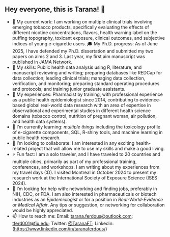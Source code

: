 ## Hey everyone, this is Tarana! 👋

<!--
**taranaferdous/taranaferdous** is a ✨ _special_ ✨ repository because its `README.md` (this file) appears on your GitHub profile.

Here are some ideas to get you started:

- 💬 Ask me about ...
- 😄 Pronouns: ...
-->

- 🔭 My current work: I am working on multiple clinical trials involving emerging tobacco products, specifically evaluating the effects of different nicotine concentrations, flavors, health warning label on the puffing topography, toxicant exposure, clinical outcomes, and subjective indices of young e-cigarette users.
🎓 My Ph.D. progress: As of June 2025, I have defended my Ph.D. dissertation and submitted my two papers on aims 2 and 3. Last year, my first aim manuscript was published in JAMA Network. 
- 🌱 My skills: Public health data analysis using R, literature, and manuscript reviewing and writing; preparing databases like REDCap for data collection; leading clinical trials; managing data collection, verification, and monitoring; preparing standard operating procedures and protocols; and training junior graduate assistants.
- 🌱 My experiences: Pharmacist by training, with professional experience as a public health epidemiologist since 2014, contributing to evidence-based global real-world data research with an area of expertise in observational and experimental studies in different health science domains (tobacco control, nutrition of pregnant woman, air pollution, and health data systems).
- 🌱 I’m currently learning: *multiple things* including the toxicology profile of e-cigarette components, SQL, R-shiny tools, and machine learning in public health research.
- 👯 I’m looking to collaborate: I am interested in any exciting health-related project that will allow me to use my skills and make a good living.
- ⚡ Fun fact: I am a solo traveler, and I have traveled to 20 countries and multiple cities, primarily as part of my professional training, conferences, and workshops. I am writing about my experiences from my travel days (:D). I visited Montreal in October 2024 to present my research work at the International Society of Exposure Science (ISES 2024).
- 🤔 I’m looking for help with: networking and finding jobs, preferably in NIH, CDC, or FDA. I am also interested in pharmaceuticals or biotech industries as an *Epidemiologist* or for a position in *Real-World-Evidence* or *Medical Affair*. Any tips or suggestion, or networking for collaboration would be highly appreciated.
- 📫 How to reach me: Email: tarana.ferdous@outlook.com; tferd001@fiu.edu; Twitter: [@TaranaFT](https://twitter.com/TaranaFT); Linkedin: (https://www.linkedin.com/in/taranaferdous/)
